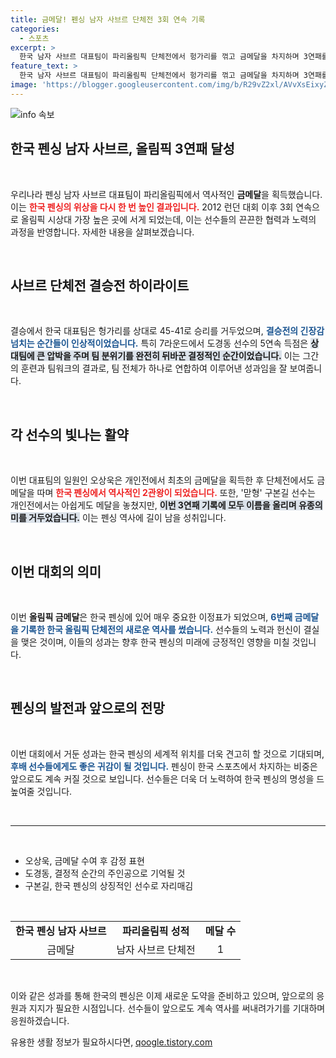```yaml
---
title: 금메달! 펜싱 남자 사브르 단체전 3회 연속 기록
categories:
  - 스포츠
excerpt: >
  한국 남자 사브르 대표팀이 파리올림픽 단체전에서 헝가리를 꺾고 금메달을 차지하며 3연패를 달성했습니다! 히든카드 도경동의 5연속 득점이 승부를 결정지은 순간, 역사적인 기록을 세운 이들의 이야기, 놓치지 마세요!
feature_text: >
  한국 남자 사브르 대표팀이 파리올림픽 단체전에서 헝가리를 꺾고 금메달을 차지하며 3연패를 달성했습니다! 히든카드 도경동의 5연속 득점이 승부를 결정지은 순간, 역사적인 기록을 세운 이들의 이야기, 놓치지 마세요!
image: 'https://blogger.googleusercontent.com/img/b/R29vZ2xl/AVvXsEixyZcFfHzMRdzZMjFBmAUKJYCLCGyLL1o632UiGVXcaFdKo_bkvkuCioo0uUKlGfBVcT3P84aROyZIXSBEx3Aw5nCQ3pTgDom1WDC4m8eifvWiAmWEEVb4x6G_l8C0QH225ldMjyaFvpxGEBGNO37VmDTDMHGhJPq73UglMfDca1-0aw/s1600/blogspot.png'
---
```


<p><img src="https://blogger.googleusercontent.com/img/b/R29vZ2xl/AVvXsEixyZcFfHzMRdzZMjFBmAUKJYCLCGyLL1o632UiGVXcaFdKo_bkvkuCioo0uUKlGfBVcT3P84aROyZIXSBEx3Aw5nCQ3pTgDom1WDC4m8eifvWiAmWEEVb4x6G_l8C0QH225ldMjyaFvpxGEBGNO37VmDTDMHGhJPq73UglMfDca1-0aw/s1600/blogspot.png" alt="info 속보" /></p>

<h2 data-ke-size="size26">한국 펜싱 남자 사브르, 올림픽 3연패 달성</h2>

<p data-ke-size="size16">&nbsp;</p>

<p>우리나라 펜싱 남자 사브르 대표팀이 파리올림픽에서 역사적인 <b>금메달</b>을 획득했습니다. 이는 <b><span style="color: #ee2323;">한국 펜싱의 위상을 다시 한 번 높인 결과입니다.</span></b> 2012 런던 대회 이후 3회 연속으로 올림픽 시상대 가장 높은 곳에 서게 되었는데, 이는 선수들의 끈끈한 협력과 노력의 과정을 반영합니다. 자세한 내용을 살펴보겠습니다.</p>

<p data-ke-size="size16">&nbsp;</p>

<h2 data-ke-size="size26">사브르 단체전 결승전 하이라이트</h2>

<p data-ke-size="size16">&nbsp;</p>

<p>결승에서 한국 대표팀은 헝가리를 상대로 45-41로 승리를 거두었으며, <b><span style="color: #1a5490;">결승전의 긴장감 넘치는 순간들이 인상적이었습니다.</span></b> 특히 7라운드에서 도경동 선수의 5연속 득점은 <b><span style="background-color: #21538527;">상대팀에 큰 압박을 주며 팀 분위기를 완전히 뒤바꾼 결정적인 순간이었습니다.</span></b> 이는 그간의 훈련과 팀워크의 결과로, 팀 전체가 하나로 연합하여 이루어낸 성과임을 잘 보여줍니다.</p>

<p data-ke-size="size16">&nbsp;</p>

<h2 data-ke-size="size26">각 선수의 빛나는 활약</h2>

<p data-ke-size="size16">&nbsp;</p>

<p>이번 대표팀의 일원인 오상욱은 개인전에서 최초의 금메달을 획득한 후 단체전에서도 금메달을 따며 <b><span style="color: #ee2323;">한국 펜싱에서 역사적인 2관왕이 되었습니다.</span></b> 또한, '맏형' 구본길 선수는 개인전에서는 아쉽게도 메달을 놓쳤지만, <b><span style="background-color: #21538527;">이번 3연패 기록에 모두 이름을 올리며 유종의 미를 거두었습니다.</span></b> 이는 펜싱 역사에 길이 남을 성취입니다.</p>

<p data-ke-size="size16">&nbsp;</p>

<h2 data-ke-size="size26">이번 대회의 의미</h2>

<p data-ke-size="size16">&nbsp;</p>

<p>이번 <b>올림픽 금메달</b>은 한국 펜싱에 있어 매우 중요한 이정표가 되었으며, <b><span style="color: #1a5490;">6번째 금메달을 기록한 한국 올림픽 단체전의 새로운 역사를 썼습니다.</span></b> 선수들의 노력과 헌신이 결실을 맺은 것이며, 이들의 성과는 향후 한국 펜싱의 미래에 긍정적인 영향을 미칠 것입니다.</p>

<p data-ke-size="size16">&nbsp;</p>

<h2 data-ke-size="size26">펜싱의 발전과 앞으로의 전망</h2>

<p data-ke-size="size16">&nbsp;</p>

<p>이번 대회에서 거둔 성과는 한국 펜싱의 세계적 위치를 더욱 견고히 할 것으로 기대되며, <b><span style="color: #1a5490;">후배 선수들에게도 좋은 귀감이 될 것입니다.</span></b> 펜싱이 한국 스포츠에서 차지하는 비중은 앞으로도 계속 커질 것으로 보입니다. 선수들은 더욱 더 노력하여 한국 펜싱의 명성을 드높여줄 것입니다.</p>

<p data-ke-size="size16">&nbsp;</p>

<hr>

<p data-ke-size="size16">&nbsp;</p>

<ul>
    <li>오상욱, 금메달 수여 후 감정 표현</li>
    <li>도경동, 결정적 순간의 주인공으로 기억될 것</li>
    <li>구본길, 한국 펜싱의 상징적인 선수로 자리매김</li>
</ul>

<p data-ke-size="size16">&nbsp;</p>

<table style="width: 100%; border-collapse: collapse;">
    <tbody>
        <tr>
            <td style="text-align: center; height: 17px;"><b>한국 펜싱 남자 사브르</b></td>
            <td style="text-align: center; height: 17px;"><b>파리올림픽 성적</b></td>
            <td style="text-align: center; height: 17px;"><b>메달 수</b></td>
        </tr>
        <tr>
            <td style="text-align: center; height: 17px;">금메달</td>
            <td style="text-align: center; height: 17px;">남자 사브르 단체전</td>
            <td style="text-align: center; height: 17px;">1</td>
        </tr>
    </tbody>
</table>

<p data-ke-size="size16">&nbsp;</p>

<p>이와 같은 성과를 통해 한국의 펜싱은 이제 새로운 도약을 준비하고 있으며, 앞으로의 응원과 지지가 필요한 시점입니다. 선수들이 앞으로도 계속 역사를 써내려가기를 기대하며 응원하겠습니다.</p>
유용한 생활 정보가 필요하시다면, <a href="https://qoogle.tistory.com" rel="dofollow">qoogle.tistory.com</a>


